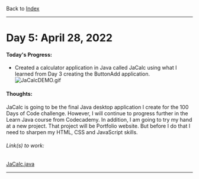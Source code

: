 Back to [Index](../README.md)
____
# Day 5: April 28, 2022
#### Today's Progress:
- Created a calculator application in Java called JaCalc using what I learned from Day 3 creating the ButtonAdd application.
![JaCalcDEMO.gif](../Attachments-DOC/JaCalcDEMO.gif)

#### Thoughts:
JaCalc is going to be the final Java desktop application I create for the 100 Days of Code challenge. However, I will continue to progress further in the Learn Java course from Codecademy. In addition, I am going to try my hand at a new project. That project will be Portfolio website. But before I do that I need to sharpen my HTML, CSS and JavaScript skills.


###### Link(s) to work:
[JaCalc.java](../Attachments-DOC/JaCalc.java)

___
